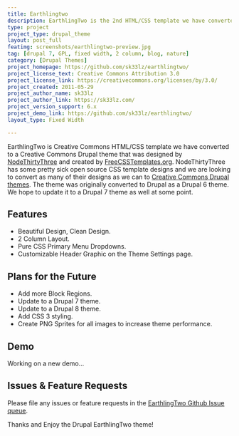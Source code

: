 ```yaml
---
title: Earthlingtwo
description: EarthlingTwo is the 2nd HTML/CSS template we have converted to a Drupal theme that was designed by NodeThirtyThree and created by FreeCSSTemplates.org.
type: project
project_type: drupal_theme
layout: post_full
featimg: screenshots/earthlingtwo-preview.jpg
tag: [drupal 7, GPL, fixed width, 2 column, blog, nature]
category: [Drupal Themes]
project_homepage: https://github.com/sk33lz/earthlingtwo/
project_license_text: Creative Commons Attribution 3.0
project_license_link: https://creativecommons.org/licenses/by/3.0/
project_created: 2011-05-29
project_author_name: sk33lz
project_author_link: https://sk33lz.com/
project_version_support: 6.x
project_demo_link: https://github.com/sk33lz/earthlingtwo/
layout_type: Fixed Width

---
```

EarthlingTwo is Creative Commons HTML/CSS template we have converted to a Creative Commons Drupal theme that was designed by <a href="http://nodethirtythree.com">NodeThirtyThree</a> and created by <a href="https://templated.co/">FreeCSSTemplates.org</a>. NodeThirtyThree has some pretty sick open source CSS template designs and we are looking to convert as many of their designs as we can to [Creative Commons Drupal themes](/drupal-themes). The theme was originally converted to Drupal as a Drupal 6 theme. We hope to update it to a Drupal 7 theme as well at some point.

## Features

- Beautiful Design, Clean Design.
- 2 Column Layout.
- Pure CSS Primary Menu Dropdowns.
- Customizable Header Graphic on the Theme Settings page.

## Plans for the Future

- Add more Block Regions.
- Update to a Drupal 7 theme.
- Update to a Drupal 8 theme.
- Add CSS 3 styling.
- Create PNG Sprites for all images to increase theme performance.

## Demo

Working on a new demo...

## Issues & Feature Requests

Please file any issues or feature requests in the [EarthlingTwo Github Issue queue](https://github.com/sk33lz/earthlingtwo/issues).

Thanks and Enjoy the Drupal EarthlingTwo theme!
